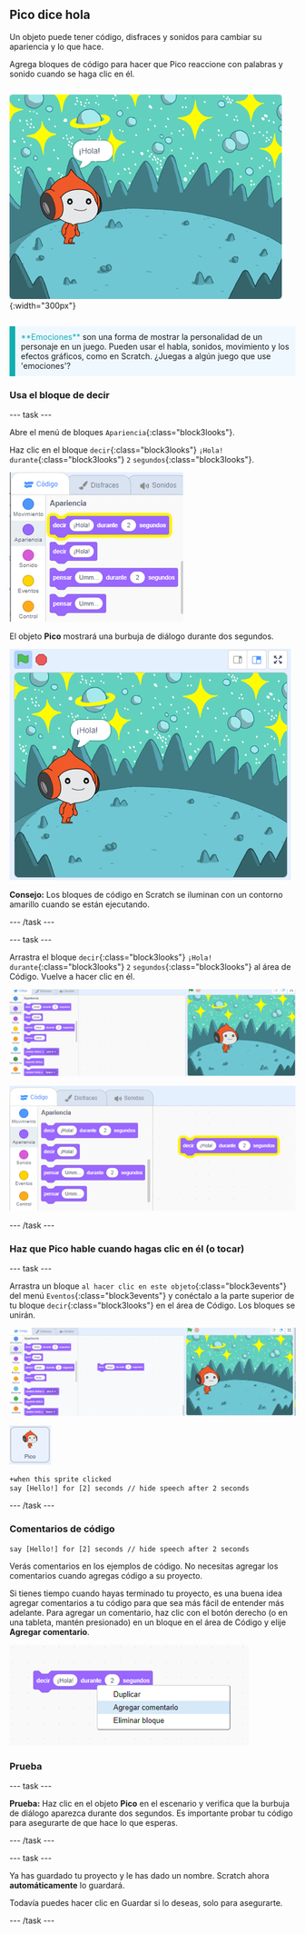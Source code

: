 ## Pico dice hola

<div style="display: flex; flex-wrap: wrap">
<div style="flex-basis: 200px; flex-grow: 1; margin-right: 15px;">
Un objeto puede tener código, disfraces y sonidos para cambiar su apariencia y lo que hace. 
  
Agrega bloques de código para hacer que Pico reaccione con palabras y sonido cuando se haga clic en él.
</div>
<div>

![El objeto Pico diciendo, "¡Hola!"](images/pico-step2.png){:width="300px"}

</div>
</div>

<p style="border-left: solid; border-width:10px; border-color: #0faeb0; background-color: aliceblue; padding: 10px;">
<span style="color: #0faeb0">**Emociones**</span> son una forma de mostrar la personalidad de un personaje en un juego. Pueden usar el habla, sonidos, movimiento y los efectos gráficos, como en Scratch. ¿Juegas a algún juego que use 'emociones'?
</p>

### Usa el bloque de decir

--- task ---

Abre el menú de bloques `Apariencia`{:class="block3looks"}.

Haz clic en el bloque `decir`{:class="block3looks"} `¡Hola!` `durante`{:class="block3looks"} `2` `segundos`{:class="block3looks"}.

![El bloque 'decir ¡Hola! El bloque 'decir ¡Hola! durante 2 segundos' brillando con un contorno amarillo.](images/pico-say-hello-blocks-menu.png)

El objeto **Pico** mostrará una burbuja de diálogo durante dos segundos.

![El objeto Pico con "¡Hola!" en una burbuja de diálogo.](images/pico-say-hello-stage.png)

**Consejo:** Los bloques de código en Scratch se iluminan con un contorno amarillo cuando se están ejecutando.

--- /task ---

--- task ---

Arrastra el bloque `decir`{:class="block3looks"} `¡Hola!` `durante`{:class="block3looks"} `2` `segundos`{:class="block3looks"} al área de Código. Vuelve a hacer clic en él.

![Arrastrando el bloque 'decir' al área de Código y haciendo clic en él para ejecutarlo.](images/pico-drag-say.gif)

![El bloque 'decir' ha sido arrastrado al área de Código. El bloque de código se ilumina con un contorno amarillo.](images/pico-drag-say.png)

--- /task ---

### Haz que Pico hable cuando hagas clic en él (o tocar)

--- task ---

Arrastra un bloque `al hacer clic en este objeto`{:class="block3events"} del menú `Eventos`{:class="block3events"} y conéctalo a la parte superior de tu bloque `decir`{:class="block3looks"} en el área de Código. Los bloques se unirán.

![Una animación de los bloques que encajan juntos. Cuando se hace clic en Pico, dice "¡Hola!" durante dos segundos.](images/pico-snap-together.gif)

![El objeto Pico.](images/pico-sprite.png)

```blocks3
+when this sprite clicked
say [Hello!] for [2] seconds // hide speech after 2 seconds
```

--- /task ---

### Comentarios de código

```blocks3
say [Hello!] for [2] seconds // hide speech after 2 seconds
```
Verás comentarios en los ejemplos de código. No necesitas agregar los comentarios cuando agregas código a su proyecto.

Si tienes tiempo cuando hayas terminado tu proyecto, es una buena idea agregar comentarios a tu código para que sea más fácil de entender más adelante. Para agregar un comentario, haz clic con el botón derecho (o en una tableta, mantén presionado) en un bloque en el área de Código y elije **Agregar comentario**.

![El menú emergente que aparece al hacer clic con el botón derecho en un bloque. 'Agregar comentario' está seleccionado.](images/add-comment.png)

### Prueba

--- task ---

**Prueba:** Haz clic en el objeto **Pico** en el escenario y verifica que la burbuja de diálogo aparezca durante dos segundos. Es importante probar tu código para asegurarte de que hace lo que esperas.

--- /task ---

--- task ---

Ya has guardado tu proyecto y le has dado un nombre. Scratch ahora **automáticamente** lo guardará.

Todavía puedes hacer clic en Guardar si lo deseas, solo para asegurarte.

--- /task ---
